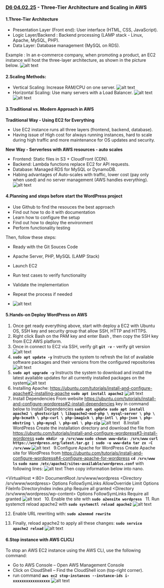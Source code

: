 ### <u>**D6 04.02.25**</u> - Three-Tier Architecture and Scaling in AWS

#### **1.Three-Tier Architecture**
* Presentation Layer (Front end): User interface (HTML, CSS, JavaScript).
* Logic Layer/Backend : Backend processing (LAMP stack - Linux, Apache, MySQL, PHP).
* Data Layer: Database management (MySQL on RDS).

Example : In an e-commerce company, when promoting a product, an EC2 instance will host the three-layer architecture, as shown in the picture below.
![alt text](<Assets/3 Tier application - 1.png>)

#### **2.Scaling Methods:**
* Vertical Scaling: Increase RAM/CPU on one server.
![alt text](<Assets/How vertical scaling works.png>)
* Horizontal Scaling: Use many servers with a Load Balancer.
![alt text](<Assets/How horizontal scaling works.png>)
![alt text](<Assets/3 Tier application - 2.png>)

#### **3.Traditional vs. Modern Approach in AWS**

  **Traditional Way - Using EC2 for Everything**
* Use EC2 instance runs all three layers (frontend, backend, database).
* Having issue of High cost for always running instances, hard to scale during high traffic and more maintenance for OS updates and security.

**New Way - Serverless with AWS resources - auto scales**
* Frontend: Static files in S3 + CloudFront (CDN).
* Backend: Lambda functions replace EC2 for API requests.
* Database: Managed RDS for MySQL or DynamoDB.
* Habing advantages of Auto-scales with traffic, lower cost (pay only when used) and no server management (AWS handles everything).
![alt text](<Assets/3 Tier application - 3.png>)

#### **4.Planning and steps before start the WordPress project**
* Use Github to find the resouces the best approach
* Find out how to do it with documentation
* Learn how to configure the setup
* Find out how to deploy the environment
* Perform functionality testing

Then, follow these steps:
* Ready with the Git Souces Code
* Apache Server, PHP, MySQL (LAMP Stack)
* Launch EC2
* Run test cases to verify functionality
* Validate the implementation
* Repeat the process if needed

* ![alt text](<Assets/word press.png>)

#### **5.Hands-on Deploy WordPress on AWS**
1. Once get ready everything above, start with deploy a EC2 with Ubuntu OS, SSH key and security group that allow SSH, HTTP and HTTPS.
&nbsp;
2. Right click Bash on the PAM key and enter Bash , then copy the SSH key from EC2 AWS platform.
&nbsp;
3. Once in connect to EC2 via SSH, verify git
**`git -v`** - verify git version
![alt text](<Assets/git V.png>)
&nbsp;
4.  **`sudo apt update -y`**
Instructs the system to refresh the list of available software packages and their versions from the configured repositories
![alt text](<Assets/apt update.png>)
&nbsp;
5.  **`sudo apt upgrade -y`**
Instructs the system to download and install the latest available updates for all currently installed packages on the system![alt text](<Assets/apt upgrade.png>)
&nbsp;
6. Installing Apache:
https://ubuntu.com/tutorials/install-and-configure-apache#2-installing-apache
**`sudo apt install apache2`**
![alt text](<Assets/install apche.png>)
&nbsp;
7. Install Dependencies
From website https://ubuntu.com/tutorials/install-and-configure-wordpress#2-install-dependencies key in command below to Install Dependencies
**`sudo apt update
sudo apt install apache2 \
                 ghostscript \
                 libapache2-mod-php \
                 mysql-server \
                 php \
                 php-bcmath \
                 php-curl \
                 php-imagick \
                 php-intl \
                 php-json \
                 php-mbstring \
                 php-mysql \
                 php-xml \
                 php-zip`**
![alt text](<Assets/install php.png>)
&nbsp;
8.Install WordPress
Create the installation directory and download the file from
https://ubuntu.com/tutorials/install-and-configure-wordpress#3-install-wordpress
**`sudo mkdir -p /srv/www`**
**`sudo chown www-data: /srv/www`**
**`curl https://wordpress.org/latest.tar.gz | sudo -u www-data tar zx -C /srv/www`**
![alt text](<Assets/Install WordPress.png>)
&nbsp;
9.Configure Apache for WordPress
Create Apache site for WordPress from https://ubuntu.com/tutorials/install-and-configure-wordpress#4-configure-apache-for-wordpress
**`cd /srv/www`**
**`ls`**
**`sudo nano /etc/apache2/sites-available/wordpress.conf`** with following lines:
![alt text](<Assets/enter nano.png>)
Then copy information below into nano.

<VirtualHost *:80>
    DocumentRoot /srv/www/wordpress
    <Directory /srv/www/wordpress>
        Options FollowSymLinks
        AllowOverride Limit Options FileInfo
        DirectoryIndex index.php
        Require all granted
    </Directory>
    <Directory /srv/www/wordpress/wp-content>
        Options FollowSymLinks
        Require all granted
    </Directory>
</VirtualHost>
![alt text](Assets/nano.png)
&nbsp;
10.  Enable the site with
    **`sudo a2ensite wordpress`**
&nbsp;
11. Run systemctl reload apache2 with
**`sudo systemctl reload apache2`**
![alt text](<Assets/enable website.png>)

12. Enable URL rewriting with:
**`sudo a2enmod rewrite`**

13. Finally, reload apache2 to apply all these changes:
**`sudo service apache2 reload`**
![alt text](<Assets/restart .png>)

#### **6.Stop instance with AWS CLICLI**
To stop an AWS EC2 instance using the AWS CLI, use the following command:
* Go to AWS Console – Open AWS Management Console
* Click on CloudShell – Find the CloudShell icon (top-right corner).
* run command **`aws ec2 stop-instances --instance-ids i-xxxxxxxxxxxxxxxxx`**
![alt text](<Assets/stop instance.png>)